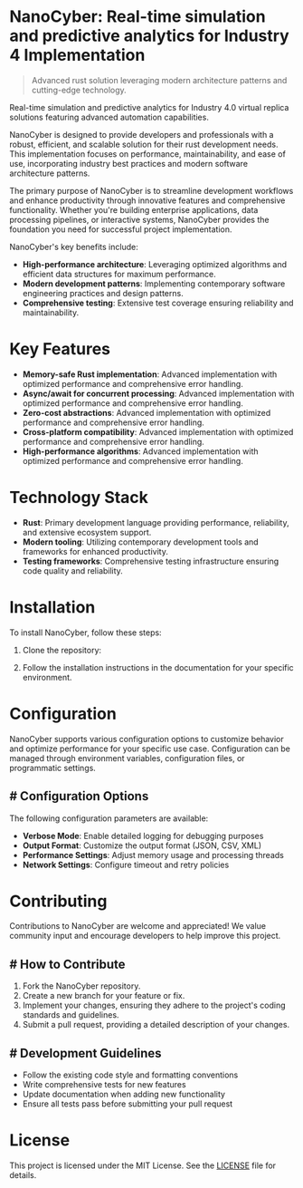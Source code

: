 <!-- fallback_NanoCyber_20250802091104_53731 -->

# NanoCyber: Real-time simulation and predictive analytics for Industry 4 Implementation
> Advanced rust solution leveraging modern architecture patterns and cutting-edge technology.

Real-time simulation and predictive analytics for Industry 4.0 virtual replica solutions featuring advanced automation capabilities.

NanoCyber is designed to provide developers and professionals with a robust, efficient, and scalable solution for their rust development needs. This implementation focuses on performance, maintainability, and ease of use, incorporating industry best practices and modern software architecture patterns.

The primary purpose of NanoCyber is to streamline development workflows and enhance productivity through innovative features and comprehensive functionality. Whether you're building enterprise applications, data processing pipelines, or interactive systems, NanoCyber provides the foundation you need for successful project implementation.

NanoCyber's key benefits include:

* **High-performance architecture**: Leveraging optimized algorithms and efficient data structures for maximum performance.
* **Modern development patterns**: Implementing contemporary software engineering practices and design patterns.
* **Comprehensive testing**: Extensive test coverage ensuring reliability and maintainability.

# Key Features

* **Memory-safe Rust implementation**: Advanced implementation with optimized performance and comprehensive error handling.
* **Async/await for concurrent processing**: Advanced implementation with optimized performance and comprehensive error handling.
* **Zero-cost abstractions**: Advanced implementation with optimized performance and comprehensive error handling.
* **Cross-platform compatibility**: Advanced implementation with optimized performance and comprehensive error handling.
* **High-performance algorithms**: Advanced implementation with optimized performance and comprehensive error handling.

# Technology Stack

* **Rust**: Primary development language providing performance, reliability, and extensive ecosystem support.
* **Modern tooling**: Utilizing contemporary development tools and frameworks for enhanced productivity.
* **Testing frameworks**: Comprehensive testing infrastructure ensuring code quality and reliability.

# Installation

To install NanoCyber, follow these steps:

1. Clone the repository:


2. Follow the installation instructions in the documentation for your specific environment.

# Configuration

NanoCyber supports various configuration options to customize behavior and optimize performance for your specific use case. Configuration can be managed through environment variables, configuration files, or programmatic settings.

## # Configuration Options

The following configuration parameters are available:

* **Verbose Mode**: Enable detailed logging for debugging purposes
* **Output Format**: Customize the output format (JSON, CSV, XML)
* **Performance Settings**: Adjust memory usage and processing threads
* **Network Settings**: Configure timeout and retry policies

# Contributing

Contributions to NanoCyber are welcome and appreciated! We value community input and encourage developers to help improve this project.

## # How to Contribute

1. Fork the NanoCyber repository.
2. Create a new branch for your feature or fix.
3. Implement your changes, ensuring they adhere to the project's coding standards and guidelines.
4. Submit a pull request, providing a detailed description of your changes.

## # Development Guidelines

* Follow the existing code style and formatting conventions
* Write comprehensive tests for new features
* Update documentation when adding new functionality
* Ensure all tests pass before submitting your pull request

# License

This project is licensed under the MIT License. See the [LICENSE](https://github.com/Muramatsuu/NanoCyber/blob/main/LICENSE) file for details.
